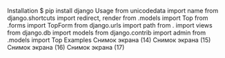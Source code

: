 Installation
$ pip install django
Usage
from unicodedata import name
from django.shortcuts import redirect, render
from .models import Top
from .forms import TopForm
from django.urls import path 
from . import views
from django.db import models
from django.contrib import admin
from .models import Top
Examples
Снимок экрана (14) Снимок экрана (15) Снимок экрана (16) Снимок экрана (17)
